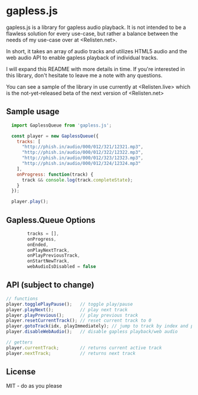 # gapless.js

gapless.js is a library for gapless audio playback. It is not intended to be a flawless solution for every use-case, but rather a balance between the needs of my use-case over at <Relisten.net>.

In short, it takes an array of audio tracks and utilizes HTML5 audio and the web audio API to enable gapless playback of individual tracks.

I will expand this README with more details in time. If you're interested in this library, don't hesitate to leave me a note with any questions.

You can see a sample of the library in use currently at <Relisten.live> which is the not-yet-released beta of the next version of <Relisten.net>

## Sample usage

```javascript
  import GaplessQueue from 'gapless.js';

  const player = new GaplessQueue({
    tracks: [
      "http://phish.in/audio/000/012/321/12321.mp3",
      "http://phish.in/audio/000/012/322/12322.mp3",
      "http://phish.in/audio/000/012/323/12323.mp3",
      "http://phish.in/audio/000/012/324/12324.mp3"
    ],
    onProgress: function(track) {
      track && console.log(track.completeState);
    }
  });

  player.play();
```

## Gapless.Queue Options
```javascript
        tracks = [],
        onProgress,
        onEnded,
        onPlayNextTrack,
        onPlayPreviousTrack,
        onStartNewTrack,
        webAudioIsDisabled = false
```

## API (subject to change)

```javascript
// functions
player.togglePlayPause();   // toggle play/pause
player.playNext();          // play next track
player.playPrevious();      // play previous track
player.resetCurrentTrack(); // reset current track to 0
player.gotoTrack(idx, playImmediately); // jump to track by index and pass true to play immediately
player.disableWebAudio();   // disable gapless playback/web audio

// getters
player.currentTrack;        // returns current active track
player.nextTrack;           // returns next track
```

## License

MIT - do as you please
